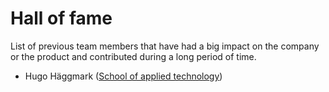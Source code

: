 # Hall of fame

List of previous team members that have had a big impact on the company or the product and contributed during a long period of time.

- Hugo Häggmark ([School of applied technology](https://salt.study))
